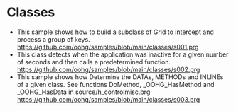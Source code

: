 # Classes

* This sample shows how to build a subclass of Grid to intercept and process a group of keys.
https://github.com/oohg/samples/blob/main/classes/s001.prg
* This class detects when the application was inactive for a given number of seconds and then calls a predetermined function.
https://github.com/oohg/samples/blob/main/classes/s002.prg
* This sample shows how Determine the DATAs, METHODs and INLINEs of a given class. See functions DoMethod, _OOHG_HasMethod and _OOHG_HasData in source/h_controlmisc.prg
https://github.com/oohg/samples/blob/main/classes/s003.prg
